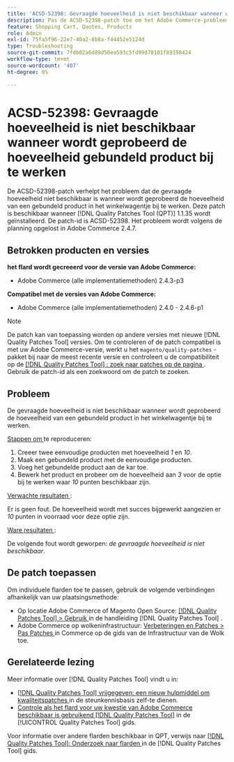 ```yaml
---
title: 'ACSD-52398: Gevraagde hoeveelheid is niet beschikbaar wanneer wordt geprobeerd de hoeveelheid gebundeld product bij te werken'
description: Pas de ACSD-52398-patch toe om het Adobe Commerce-probleem op te lossen wanneer de gevraagde hoeveelheid niet beschikbaar is wanneer wordt geprobeerd de hoeveelheid van een gebundeld product in het winkelwagentje bij te werken.
feature: Shopping Cart, Quotes, Products
role: Admin
exl-id: 75fa5f96-22e7-40a2-8b8a-f44452e5124d
type: Troubleshooting
source-git-commit: 7fdb02a6d89d50ea593c5fd99d78101f89198424
workflow-type: tm+mt
source-wordcount: '407'
ht-degree: 0%

---
```


# ACSD-52398: Gevraagde hoeveelheid is niet beschikbaar wanneer wordt geprobeerd de hoeveelheid gebundeld product bij te werken

De ACSD-52398-patch verhelpt het probleem dat de gevraagde hoeveelheid niet beschikbaar is wanneer wordt geprobeerd de hoeveelheid van een gebundeld product in het winkelwagentje bij te werken. Deze patch is beschikbaar wanneer [!DNL Quality Patches Tool (QPT)] 1.1.35 wordt geïnstalleerd. De patch-id is ACSD-52398. Het probleem wordt volgens de planning opgelost in Adobe Commerce 2.4.7.

## Betrokken producten en versies

**het flard wordt gecreeerd voor de versie van Adobe Commerce:**

* Adobe Commerce (alle implementatiemethoden) 2.4.3-p3

**Compatibel met de versies van Adobe Commerce:**

* Adobe Commerce (alle implementatiemethoden) 2.4.0 - 2.4.6-p1

>[!NOTE]
>
>De patch kan van toepassing worden op andere versies met nieuwe [!DNL Quality Patches Tool] versies. Om te controleren of de patch compatibel is met uw Adobe Commerce-versie, werkt u het `magento/quality-patches` -pakket bij naar de meest recente versie en controleert u de compatibiliteit op de [[!DNL Quality Patches Tool] : zoek naar patches op de pagina ](https://experienceleague.adobe.com/tools/commerce-quality-patches/index.html) . Gebruik de patch-id als een zoekwoord om de patch te zoeken.

## Probleem

De gevraagde hoeveelheid is niet beschikbaar wanneer wordt geprobeerd de hoeveelheid van een gebundeld product in het winkelwagentje bij te werken.

<u> Stappen om </u> te reproduceren:

1. Creeer twee eenvoudige producten met hoeveelheid *1* en *10*.
1. Maak een gebundeld product met de eenvoudige producten.
1. Voeg het gebundelde product aan de kar toe.
1. Bewerk het product en probeer om de hoeveelheid aan *3* voor de optie bij te werken waar *10* punten beschikbaar zijn.

<u> Verwachte resultaten </u>:

Er is geen fout. De hoeveelheid wordt met succes bijgewerkt aangezien er *10* punten in voorraad voor deze optie zijn.

<u> Ware resultaten </u>:

De volgende fout wordt geworpen: *de gevraagde hoeveelheid is niet beschikbaar*.

## De patch toepassen

Om individuele flarden toe te passen, gebruik de volgende verbindingen afhankelijk van uw plaatsingsmethode:

* Op locatie Adobe Commerce of Magento Open Source: [[!DNL Quality Patches Tool] > Gebruik ](/help/tools/quality-patches-tool/usage.md) in de handleiding [!DNL Quality Patches Tool] .
* Adobe Commerce op wolkeninfrastructuur: [ Verbeteringen en Patches > Pas Patches ](https://experienceleague.adobe.com/docs/commerce-cloud-service/user-guide/develop/upgrade/apply-patches.html) in Commerce op de gids van de Infrastructuur van de Wolk toe.

## Gerelateerde lezing

Meer informatie over [!DNL Quality Patches Tool] vindt u in:

* [[!DNL Quality Patches Tool]  vrijgegeven: een nieuw hulpmiddel om kwaliteitspatches ](https://experienceleague.adobe.com/en/docs/commerce-operations/tools/quality-patches-tool/quality-patches-tool-to-self-serve-quality-patches) in de steunkennisbasis zelf-te dienen.
* [ Controle als het flard voor uw kwestie van Adobe Commerce beschikbaar is gebruikend  [!DNL Quality Patches Tool]](/help/tools/quality-patches-tool/patches-available-in-qpt/check-patch-for-magento-issue-with-magento-quality-patches.md) in de [!UICONTROL Quality Patches Tool] gids.


Voor informatie over andere flarden beschikbaar in QPT, verwijs naar [[!DNL Quality Patches Tool]: Onderzoek naar flarden ](https://experienceleague.adobe.com/tools/commerce-quality-patches/index.html) in de [!DNL Quality Patches Tool] gids.
